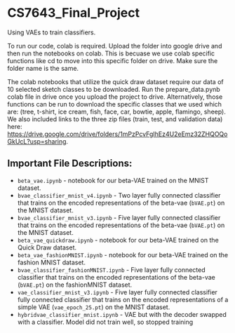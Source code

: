 # CS7643_Final_Project
Using VAEs to train classifiers.

To run our code, colab is required. Upload the folder into google drive and then run the notebooks on colab. This is becuase we use colab specific functions like cd to move into this specific folder on drive. Make sure the folder name is the same.

The colab notebooks that utilize the quick draw dataset require our data of 10 selected sketch classes to be downloaded. Run the prepare_data.pynb colab file in drive once you upload the project to drive. Alternatively, those functions can be run to download the specific classes that we used which are: (tree, t-shirt, ice cream, fish, face, car, bowtie, apple, flamingo, sheep). We also included links to the three zip files (train, test, and validation data) here: https://drive.google.com/drive/folders/1mPzPcvFgIhEz4U2eEmz32ZHQOQoGkUcL?usp=sharing. 

## Important File Descriptions:
* `beta_vae.ipynb` - notebook for our beta-VAE trained on the MNIST dataset.
* `bvae_classifier_mnist_v4.ipynb` - Two layer fully connected classifier that trains on the encoded representations of the beta-vae (`bVAE.pt`) on the MNIST dataset.
* `bvae_classifier_mnist_v3.ipynb` - Five layer fully connected classifier that trains on the encoded representations of the beta-vae (`bVAE.pt`) on the MNIST dataset.
* `beta_vae_quickdraw.ipynb` - notebook for our beta-VAE trained on the Quick Draw dataset.
* `beta_vae_fashionMNIST.ipynb` - notebook for our beta-VAE trained on the fashion MNIST dataset.
* `bvae_classifier_fashionMNIST.ipynb` - Five layer fully connected classifier that trains on the encoded representations of the beta-vae (`bVAE.pt`) on the fashionMNIST dataset.
* `vae_classifier_mnist_v3.ipynb` - Five layer fully connected classifier fully connected classifier that trains on the encoded representations of a simple VAE (`vae_epoch_25.pt`) on the MNIST dataset.
* `hybridvae_classifier_mnist.ipynb` - VAE but with the decoder swapped with a classifier. Model did not train well, so stopped training
